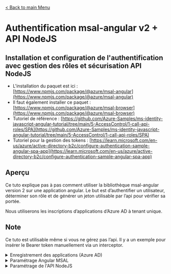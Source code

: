 [< Back to main Menu](https://github.com/gsoulie/angular-resources/blob/master/ng-sheet.md)    

# Authentification msal-angular v2 + API NodeJS

## Installation et configuration de l'authentification avec gestion des rôles et sécurisation API NodeJS

- L'installation du paquet est ici : [https://www.npmjs.com/package/@azure/msal-angular](https://www.npmjs.com/package/@azure/msal-angular)
- Il faut également installer ce paquet : [https://www.npmjs.com/package/@azure/msal-browser](https://www.npmjs.com/package/@azure/msal-browser)
- Tutoriel de référence : [https://github.com/Azure-Samples/ms-identity-javascript-angular-tutorial/tree/main/5-AccessControl/1-call-api-roles/SPA](https://github.com/Azure-Samples/ms-identity-javascript-angular-tutorial/tree/main/5-AccessControl/1-call-api-roles/SPA)
- Tutoriel pour la gestion des tokens : [https://learn.microsoft.com/en-us/azure/active-directory-b2c/configure-authentication-sample-angular-spa-app](https://learn.microsoft.com/en-us/azure/active-directory-b2c/configure-authentication-sample-angular-spa-app)

## Aperçu

Ce tuto explique pas à pas comment utiliser la bibliothèque msal-angular version 2 sur une application angular. 
Le but est d’authentifier un utilisateur, déterminer son rôle et de générer un jeton utilisable par l’api pour vérifier sa portée.

Nous utiliserons les inscriptions d’applications d’Azure AD à tenant unique.

## Note

Ce tuto est utilisable même si vous ne gérez pas l’api. Il y a un exemple pour insérer le Bearer token manuellement via un interceptor. 

<details>
  <summary>Enregistrement des applications (Azure AD)</summary>
  
Pour permettre à votre application de se connecter avec Azure AD et d'appeler une API web, vous devez enregistrer deux applications dans votre locataire Azure AD :

L' inscription d'application monopage (Angular) permet à votre application de se connecter avec Azure AD. Lors de l'enregistrement de l'application, vous spécifiez l' URI de redirection . L'URI de redirection est le point de terminaison vers lequel l'utilisateur est redirigé après s'être authentifié auprès d'Azure AD. Le processus d'enregistrement de l'application génère un ID d'application , également appelé ID client , qui identifie de manière unique votre application.

L' inscription à l'API Web permet à votre application d'appeler une API Web protégée. L'enregistrement expose les autorisations de l'API Web (étendues). Le processus d'enregistrement de l'application génère un ID d'application qui identifie de manière unique votre API Web. Accordez à votre application Angular des autorisations sur les champs d'application de l'API Web.

### 1.1 Enregistrement de l'API

#### 1.1.1 Onglet Exposer une API

A partir de l'accueil : Inscriptions d'applications -> rechercher l'application.

a. Onglet Exposer une API -> Ajouter (Laisser le nom de base api://{guid})
b. Ajouter une étendue -> app.read (Remplir les autres champs obligatoire)
c. Ajouter une étendue -> app.write

#### 1.1.2 Onglet Rôle d'application

a. Onglet Rôles d'application -> Créer un rôle d'application
  1. Pour le type de membres autorisés, choisir ```APPLICATIONS```. Cela configure le token en fonction et permet sa vérification.

#### 1.1.3 Onglet Manifeste

Modifiez la valeur de ```"accessTokenAcceptedVersion": null``` par ```"accessTokenAcceptedVersion": 2```

### 1.2 Enregistrement de l'application Angular

#### 1.2.1 Onglet Authentification

Cochez les cases ```Jetons d'accès``` et ```jetons d'ID``` dans l'encart Octroi implicite et flux hybrides.

`app.module.ts :`

#### 1.2.2 Onglet API autorisées

a. Ajouter une autorisation -> 

Pour microsoft Graph : ```Offline-access``` & ```openid``` à ajouter

Pour l'api : 

Sélectionnez le nom de l'api précédemment créé et sélectionné les étendues précédemment créé.

Résultat : 

#### 1.2.3 Onglet Manifeste

Modifiez la valeur de ```"accessTokenAcceptedVersion": null``` par ```"accessTokenAcceptedVersion": 2```

#### 1.2.4 Onglet Vue d'ensemble

Copier la valeur du client ID

### 1.3 Autorisation de l'application cliente

Retourner sur Inscriptions d'applications -> API

Allez dans l'onglet ```Exposer une API``` et cliquez sur ```Ajouter une application cliente```.

Collez l'ID Client précédemment copié et cochez les étendues puis ```Ajouter une application```.

</details>

<details>
  <summary>Paramétrage Angular MSAL</summary>


```typescript
import { BrowserModule } from '@angular/platform-browser';
import { NgModule } from '@angular/core';
import { AppRoutingModule } from './app-routing.module';
import { HttpClientModule, HTTP_INTERCEPTORS } from '@angular/common/http';
import { FormsModule, ReactiveFormsModule } from '@angular/forms';
import { BrowserAnimationsModule } from '@angular/platform-browser/animations';
import { AppComponent } from './app.component';
import { InteractionType, IPublicClientApplication, PublicClientApplication } from '@azure/msal-browser';
import { MsalBroadcastService, MsalGuard, MsalGuardConfiguration, MsalInterceptor, MsalInterceptorConfiguration, MsalModule, MsalRedirectComponent, MsalService, MSAL_GUARD_CONFIG, MSAL_INSTANCE, MSAL_INTERCEPTOR_CONFIG, ProtectedResourceScopes } from '@azure/msal-angular';
import { FailedComponent } from './components/auth/failed/failed.component';
import { msalConfig, protectedResources } from './config/auth-config';
import { LoginComponent } from './components/auth/login/login.component';
import { AuthInterceptor } from './services/auth.interceptor';

export function MSALInstanceFactory(): IPublicClientApplication {
  return new PublicClientApplication(msalConfig);
}

export function MSALInterceptorConfigFactory(): MsalInterceptorConfiguration {
  const protectedResourceMap = new Map<string, Array<string | ProtectedResourceScopes> | null>();

  protectedResourceMap.set(protectedResources.toDoListAPI.endpoint, [
      {
          httpMethod: 'GET',
          scopes: [...protectedResources.toDoListAPI.scopes.read]
      },
      {
          httpMethod: 'POST',
          scopes: [...protectedResources.toDoListAPI.scopes.write]
      },
      {
          httpMethod: 'PUT',
          scopes: [...protectedResources.toDoListAPI.scopes.write]
      },
      {
          httpMethod: 'DELETE',
          scopes: [...protectedResources.toDoListAPI.scopes.write]
      }
  ]);

  return {
      interactionType: InteractionType.Redirect,
      protectedResourceMap,
  };
}

export function MSALGuardConfigFactory(): MsalGuardConfiguration {
  return {
    interactionType: InteractionType.Redirect,
    authRequest: {
      scopes: []
    },
    loginFailedRoute: '/login-failed'
  };
}

@NgModule({
  declarations: [
    AppComponent,
    FailedComponent,
    LoginComponent,
  ],
  imports: [
    BrowserAnimationsModule,
    BrowserModule,
    AppRoutingModule,
    HttpClientModule,
    FormsModule,
    ReactiveFormsModule,
    MsalModule,
  ],
  providers: [
    {
      provide: HTTP_INTERCEPTORS,
      useClass: MsalInterceptor,
      multi: true
    },
    // Dans le cas où l'on veut ajouter le token manuellement.
    // { provide: HTTP_INTERCEPTORS, useClass: AuthInterceptor, multi: true },
    {
      provide: MSAL_INSTANCE,
      useFactory: MSALInstanceFactory
    },
    {
      provide: MSAL_GUARD_CONFIG,
      useFactory: MSALGuardConfigFactory
    },
    {
      provide: MSAL_INTERCEPTOR_CONFIG,
      useFactory: MSALInterceptorConfigFactory
    },
    MsalService,
    MsalGuard,
    MsalBroadcastService,
  ],
  bootstrap: [AppComponent, MsalRedirectComponent]
})
export class AppModule { }

```

`config/auth-config.ts :`

```typescript
import { LogLevel, Configuration, BrowserCacheLocation } from '@azure/msal-browser';
import { config } from 'src/env/env';

const isIE = window.navigator.userAgent.indexOf("MSIE ") > -1 || window.navigator.userAgent.indexOf("Trident/") > -1;

export const msalConfig: Configuration = {
    auth: {
        clientId: config.clientId,
        authority: 'https://login.microsoftonline.com/' + config.tenant,
        redirectUri: config.redirect,
    },
    cache: {
        cacheLocation: BrowserCacheLocation.LocalStorage,
        storeAuthStateInCookie: isIE,
    },
    system: {
        loggerOptions: {
            loggerCallback(logLevel: LogLevel, message: string) {
                 console.log(message);
            },
            logLevel: LogLevel.Verbose,
            piiLoggingEnabled: false
        }
    }
}

export const protectedResources = {
    toDoListAPI: {
        endpoint: 'http://localhost:4070/',
        scopes: {
            read: ['api://a1bb7622-aa50-4216-a923-0eacc088c317/tasks.read'],
            write: ['api://a1bb7622-aa50-4216-a923-0eacc088c317/tasks.write'],
        },
    },
};

```

`app-routing.module.ts :`

A noter que les routes suivantes sont obligatoires : *auth*, *login* et *login-failed*

```typescript
import { NgModule } from '@angular/core';
import { Routes, RouterModule } from '@angular/router';
import { DashboardComponent } from './components/dashboard/dashboard.component';
import { AuthguardService } from './services/authguard.service';
import { MsalGuard, MsalRedirectComponent } from '@azure/msal-angular';
import { FailedComponent } from './components/auth/failed/failed.component';
import { LoginComponent } from './components/auth/login/login.component';

const routes: Routes = [
  { path: '', pathMatch: 'full', redirectTo: '/dashboard' },
  { path: 'dashboard', component: DashboardComponent, canActivate: [MsalGuard, AuthguardService], data: { expectedRole: 'RH' } },
  { path: 'auth', component: MsalRedirectComponent },
  { path: 'login', component: LoginComponent, canActivate: [MsalGuard] },
  { path: 'login-failed', component: FailedComponent },
  { path: '**', pathMatch: 'full', redirectTo: '/dashboard' }
];

@NgModule({
  imports: [
    RouterModule.forRoot(routes,
      {
        scrollPositionRestoration: 'enabled',
      }
    )
  ],
  exports: [RouterModule]
})
export class AppRoutingModule { }

```

`authguard.service.ts :`

```typescript
import { Injectable } from '@angular/core';
import { ActivatedRouteSnapshot, CanActivate, Router, RouterStateSnapshot } from '@angular/router';
import { MsalService, MsalBroadcastService } from '@azure/msal-angular';
import { InteractionStatus } from '@azure/msal-browser';
import { AuthService } from './auth.service';
import { Observable, of } from 'rxjs';
import { filter, switchMap } from 'rxjs/operators';

@Injectable({ providedIn: 'root' })
export class AuthguardService implements CanActivate {
  constructor(
    private authService: AuthService,
    private msalService: MsalService,
    private router: Router,
    private msalBroadcastService: MsalBroadcastService,
  ) { }

  canActivate(route: ActivatedRouteSnapshot, state: RouterStateSnapshot): Observable<boolean> | Promise<boolean> | boolean {
    return this.msalBroadcastService.inProgress$
      .pipe(
        filter((status: InteractionStatus) => status === InteractionStatus.None),
        switchMap(() => {

          const expectedRole1 = route.data.expectedRole;
          const expectedRole2 = route.data.expectedRole2;

          if (this.msalService.instance.getAllAccounts().length > 0) {

            let accounts = this.msalService.instance.getAllAccounts();

            let role = accounts[0].idTokenClaims['roles'][0];

            if (role == 'role') {

              return of(true);
            } else {
              window.alert('Accès non autorisé.');
              return of(false);
            }
          }
          this.authService.redirectUrl = state.url;
          this.router.navigate(['/login']);
          return of(false);
        })
      );
  }
}

```

`index.html :`

```html
<!doctype html>
<html lang="fr">
<head>
  <meta charset="utf-8">
  <title>APP</title>
  <base href="/">
  <meta name="viewport" content="width=device-width, initial-scale=1">
  <link rel="icon" type="image/x-icon" href="favicon.png">
</head>
<body>
  <app-root></app-root>
  <app-redirect></app-redirect>
</body>
</html>

```

`login.component.ts`

```typescript
import { Component, OnInit, Inject, OnDestroy } from '@angular/core';
import { MsalService, MsalBroadcastService, MSAL_GUARD_CONFIG, MsalGuardConfiguration } from '@azure/msal-angular';
import { AuthenticationResult, BrowserUtils, InteractionStatus, PopupRequest, RedirectRequest } from '@azure/msal-browser';
import { Subject } from 'rxjs';
import { filter, takeUntil } from 'rxjs/operators';
import { Location } from "@angular/common";
import { Router } from '@angular/router';
import { AuthService } from 'src/app/services/auth.service';

@Component({
  selector: 'app-login',
  templateUrl: './login.component.html',
  styleUrls: ['./login.component.css']
})
export class LoginComponent implements OnInit {

  isIframe = false;
  loginDisplay = false;
  private readonly _destroying$ = new Subject<void>();

  constructor(
    @Inject(MSAL_GUARD_CONFIG) private msalGuardConfig: MsalGuardConfiguration,
    private msalService: MsalService,
    private msalBroadcastService: MsalBroadcastService,
    private location: Location,
    private router: Router,
    private authService: AuthService,
  ) { }

  ngOnInit(): void {
    const currentPath = this.location.path();
    // Dont perform nav if in iframe or popup, other than for front-channel logout
    this.isIframe = BrowserUtils.isInIframe() && !window.opener && currentPath.indexOf("logout") < 0; // Remove this line to use Angular Universal
    this.setLoginDisplay();

    this.msalBroadcastService.inProgress$
      .pipe(
        filter((status: InteractionStatus) => status === InteractionStatus.None),
        takeUntil(this._destroying$)
      )
      .subscribe(() => {

        this.setLoginDisplay();
        this.checkAndSetActiveAccount();

        if(this.loginDisplay){
          if(this.authService.redirectUrl.length > 0){
            this.router.navigate(['/' + this.authService.redirectUrl]);
          }else{
            this.router.navigate(['/']);
          }
        }
      })
  }

  setLoginDisplay() {
    this.loginDisplay = this.msalService.instance.getAllAccounts().length > 0;
  }

  checkAndSetActiveAccount() {
    let activeAccount = this.msalService.instance.getActiveAccount();

    if (!activeAccount && this.msalService.instance.getAllAccounts().length > 0) {
      let accounts = this.msalService.instance.getAllAccounts();
      this.msalService.instance.setActiveAccount(accounts[0]);
    }
  }

  ngOnDestroy(): void {
    this._destroying$.next(undefined);
    this._destroying$.complete();
  }
}


```

`auth.interceptor.ts`

Dans le cas où l'on veut ajouter le token manuellement.

```typescript
import { Injectable } from '@angular/core';
import { HttpInterceptor, HttpRequest, HttpHandler, HttpEvent, HttpHeaders } from '@angular/common/http';
import { Observable, catchError, firstValueFrom, from, retry, throwError } from 'rxjs';
import { MsalService } from '@azure/msal-angular';
import { config } from './../../../src/env/env';

@Injectable()
export class AuthInterceptor implements HttpInterceptor {
    constructor(private msalService: MsalService) { }

    intercept(request: HttpRequest<any>, next: HttpHandler): Observable<HttpEvent<any>> {
        return from(this.handleAccess(request, next))
            .pipe(
                retry(2),
                catchError((error) => {
                    const errorMsg = `Error: ${error.error.message}`;
                    return throwError(() => error instanceof Error ? errorMsg : new Error(errorMsg));
                })
            )
    }

    private async handleAccess(request: HttpRequest<any>, next: HttpHandler): Promise<HttpEvent<any>> {
        const accounts = this.msalService.instance.getAllAccounts();
        if (accounts.length === 0) {
            throw new Error('No accounts found.');
        }

        const token = await this.getAccessToken();

        const headers = this.buildHeaders(token);

        const authReq = request.clone({ headers });
        return firstValueFrom(next.handle(authReq));
    }

    private async getAccessToken(): Promise<string> {
        try {
            const res = await this.msalService.instance.acquireTokenSilent({
                
                scopes: ['user.read', 'openid', 'profile', "api://tasks-api/tasks.read"],
                authority: `https://login.microsoftonline.com/${config.tenant}`,
                account: this.msalService.instance.getAllAccounts()[0],
            });

            const { accessToken } = res;
            localStorage.setItem('_access_token', accessToken);
            return accessToken;
        } catch (error) {
            console.log('Error acquiring access token:', error);
            throw new Error('Failed to acquire access token.');
        }
    }

    private buildHeaders(bearerToken: any): HttpHeaders {
        return new HttpHeaders({
            'Content-Type': 'application/json',
            Authorization: `Bearer ${bearerToken}`
        });
    }
}

```

</details>

<details>
  <summary>Paramétrage de l'API NodeJS</summary>

### Installation des paquets 

Il faut installer les paquets `passport`et `passport-azure-ad`

```cmd
npm install passport
npm install passport-azure-ad
```

Ajoutez un fichier de configuration (le mien est nommé azure.config.json et il se trouve à la racine du répertoire du projet Node) qui contient toutes les constantes nécessaires pour autoriser les requêtes côté serveur.

```json
{
  "credentials": {
    "tenantID": "TENANT-ID",
    "clientID": "CLIENT-ID",
    "audience": "CLIENT-ID"
  },
    "resource": {
        "scope": [
            "tasks.read",
            "tasks.write"
        ]
    },
  "metadata": {
    "authority": "login.microsoftonline.com",
    "discovery": ".well-known/openid-configuration",
    "version": "v2.0"
  },
  "settings": {
    "validateIssuer": false,
    "passReqToCallback": false,
    "loggingLevel": "info"
  }
}
```

index.js ou app.js 

```javascript
const express = require('express');
const app = express();
const port = 8000;

/**
 * Authentication dependencies
 */
const passport = require('passport');
const azureConfig = require('./azure.config.json');
const BearerStrategy = require('passport-azure-ad').BearerStrategy;

/**
 * Unprotected resources
 */

app.get('/unprotected-resource', (req, res) => {
    res.send('Hello! This resource is unprotected.')
});

/**
 * Protected resources
 */

const options = {
    // https://login.microsoftonline.com/<your_tenant_guid>/.well-known/openid-configuration
    identityMetadata: `https://${azureConfig.metadata.authority}/${azureConfig.credentials.tenantID}/${azureConfig.metadata.version}/${azureConfig.metadata.discovery}`,

    /**
     * Required if you are using common endpoint and setting `validateIssuer` to true.
     * For tenant-specific endpoint, this field is optional, we will use the issuer from the metadata by default.
     * issuer: `https://${azureConfig.metadata.authority}/${azureConfig.credentials.tenantID}/${azureConfig.metadata.version}`,
     */
    // @ts-ignore
    issuer: `https://${azureConfig.metadata.authority}/${azureConfig.credentials.tenantID}/${azureConfig.metadata.version}`,

    validateIssuer: azureConfig.settings.validateIssuer,

    clientID: azureConfig.credentials.clientID,

    audience: azureConfig.credentials.audience,

    passReqToCallback: azureConfig.settings.passReqToCallback,

    loggingLevel: azureConfig.settings.loggingLevel,

    scope: azureConfig.resource.scope,

    // If this is set to true, no personal information such as tokens and claims will be logged. The default value is true.
    loggingNoPII: true,

    /**
     * This value is the clock skew (in seconds) allowed in token validation. It must be a positive integer.
     * The default value is 300 seconds.
     */
    clockSkew: 320
};

const bearerStrategy = new BearerStrategy(options, (token, done) => {
        // Verifying the user
        /**
          *  You can use a function here that will lookup the users and add additional information to the user
          *  object.
         **/
        const user = {};
        // Send user info using the second argument
        // console.log('token', token);
        return done(null, user, token);
    }
);

app.use(passport.initialize());

passport.use(bearerStrategy);

// API endpoint exposed
app.use(passport.authenticate('oauth-bearer', {session: false}),
    (req, res, next) => {

        // console.log('req.authInfo', req.authInfo);

        // Information will be available for request life cycle on server side, e.g. req.authInfo['name'] for requestor name
        res.locals.authInfo = req.authInfo;

        return next();
    }
);

app.get('/protected-resource', (req, res) => {
    res.send('Hello! This resource is protected.')
});

app.listen(port, () => {
    console.log('Listening on port ' + port);
});
```
  
</details>
